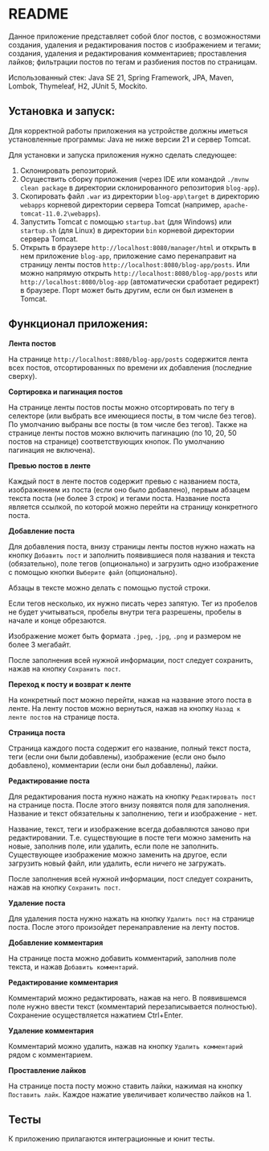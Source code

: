 __README__
==========

Данное приложение представляет собой блог постов, с возможностями создания, удаления и редактирования постов с 
изображением и тегами; создания, удаления и редактирования комментариев; проставления лайков; фильтрации 
постов по тегам и разбиения постов по страницам.

Использованный стек: Java SE 21, Spring Framework, JPA, Maven, Lombok, Thymeleaf, H2, JUnit 5, Mockito.

Установка и запуск:
-----------------------------------

Для корректной работы приложения на устройстве должны иметься установленные программы: 
Java не ниже версии 21 и сервер Tomcat.

Для установки и запуска приложения нужно сделать следующее: 

1. Склонировать репозиторий.
2. Осуществить сборку приложения (через IDE или командой ```./mvnw clean package``` в директории склонированного 
репозитория ```blog-app```).
3. Скопировать файл ```.war``` из директории ```blog-app\target``` в директорию ```webapps```  корневой директории 
сервера Tomcat (например, ```apache-tomcat-11.0.2\webapps```).
4. Запустить Tomcat с помощью ```startup.bat``` (для Windows) или ```startup.sh``` (для Linux) в директории 
```bin``` корневой директории сервера Tomcat.
5. Открыть в браузере ```http://localhost:8080/manager/html``` и открыть в нем приложение ```blog-app```, приложение 
само перенаправит на страницу ленты постов ```http://localhost:8080/blog-app/posts```. Или  можно напрямую 
открыть ```http://localhost:8080/blog-app/posts``` или ```http://localhost:8080/blog-app``` 
(автоматически сработает редирект) в браузере. Порт может быть другим, если он был изменен в Tomcat.

Функционал приложения:
------------------------------------------

**Лента постов**

На странице ```http://localhost:8080/blog-app/posts``` содержится лента всех постов, отсортированных по времени их добавления 
(последние сверху). 

**Сортировка и пагинация постов**

На странице ленты постов посты можно отсортировать по тегу в селекторе (или выбрать все имеющиеся посты, 
в том числе без тегов). По умолчанию выбраны все посты (в том числе без тегов). Также на странице ленты постов можно 
включить пагинацию (по 10, 20, 50 постов на странице) соответствующих кнопок. По умолчанию пагинация не включена). 

**Превью постов в ленте**

Каждый пост в ленте постов содержит превью с названием поста, изображением из поста (если оно было добавлено), первым 
абзацем текста поста (не более 3 строк) и тегами поста. Название поста является ссылкой, по которой можно перейти 
на страницу конкретного поста.

**Добавление поста**

Для добавления поста, внизу страницы ленты постов нужно нажать на кнопку ```Добавить пост``` и заполнить
появившиеся поля названия и текста (обязательно), поле тегов (опционально) и 
загрузить одно изображение с помощью кнопки ```Выберите файл``` (опционально). 

Абзацы в тексте можно делать с помощью пустой строки. 

Если тегов несколько, их нужно писать через запятую. Тег из пробелов не будет учитываться, 
пробелы внутри тега разрешены, пробелы в начале и конце обрезаются. 

Изображение может быть формата ```.jpeg```, ```.jpg```, ```.png``` и размером 
не более 3 мегабайт. 

После заполнения всей нужной информации, пост следует сохранить, нажав на 
кнопку ```Сохранить пост```.

**Переход к посту и возврат к ленте**

На конкретный пост можно перейти, нажав на название этого поста в ленте. На ленту постов можно
вернуться, нажав на кнопку ```Назад к ленте постов``` на странице поста.

**Страница поста**

Страница каждого поста содержит его название, полный текст поста, теги (если они были добавлены), 
изображение (если оно было добавлено), комментарии (если они был добавлены), лайки. 

**Редактирование поста**

Для редактирования поста нужно нажать на кнопку ```Редактировать пост``` на 
странице поста. После этого внизу появятся поля для заполнения. Название и текст обязательны 
к заполнению, теги и изображение - нет. 

Название, текст, теги и изображение всегда добавляются заново при редактировании. Т.е. существующие в посте теги 
можно заменить на новые, заполнив поле, или удалить, если поле не заполнить. Существующее изображение можно 
заменить на другое, если загрузить новый файл, или удалить, если ничего не загружать. 

После заполнения всей нужной информации, пост следует сохранить, нажав на кнопку ```Сохранить пост```.

**Удаление поста**

Для удаления поста нужно нажать на кнопку ```Удалить пост``` на странице поста.
После этого произойдет перенаправление на ленту постов.

**Добавление комментария**

На странице поста можно добавить комментарий, заполнив поле текста, и нажав ```Добавить комментарий```. 

**Редактирование комментария**

Комментарий можно редактировать, нажав на него. В появившемся поле нужно ввести текст (комментарий перезаписывается 
полностью). Сохранение осуществляется нажатием Ctrl+Enter.

**Удаление комментария**

Комментарий можно удалить, нажав на кнопку ```Удалить комментарий``` рядом с комментарием.

**Проставление лайков**

На странице поста посту можно ставить лайки, нажимая на кнопку ```Поставить лайк```. Каждое 
нажатие увеличивает количество лайков на 1.

Тесты
------------------------------------------

К приложению прилагаются интеграционные и юнит тесты.